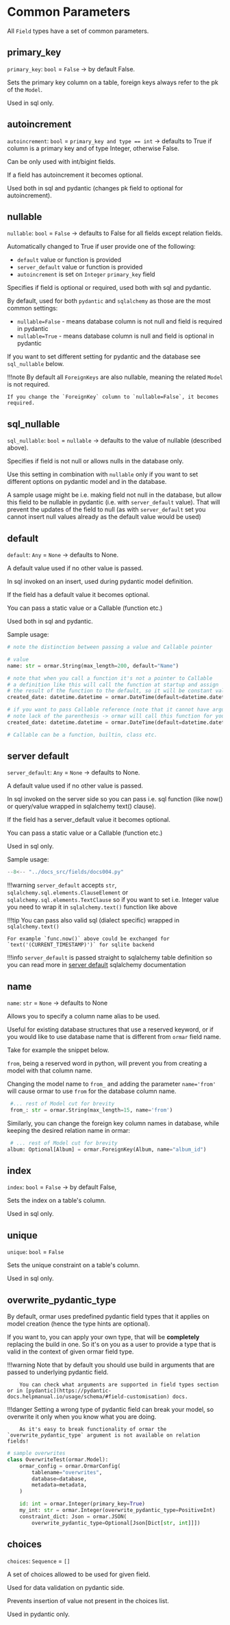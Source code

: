 # Common Parameters

All `Field` types have a set of common parameters.

## primary_key

`primary_key`: `bool` = `False` -> by default False.

Sets the primary key column on a table, foreign keys always refer to the pk of the `Model`.

Used in sql only.

## autoincrement

`autoincrement`: `bool` = `primary_key and type == int` -> defaults to True if column is a primary key and of type Integer, otherwise False.

Can be only used with int/bigint fields.

If a field has autoincrement it becomes optional.

Used both in sql and pydantic (changes pk field to optional for autoincrement).

## nullable

`nullable`: `bool` = `False` -> defaults to False for all fields except relation fields.

Automatically changed to True if user provide one of the following:

* `default` value or function is provided
* `server_default` value or function is provided
* `autoincrement` is set on `Integer` `primary_key` field

Specifies if field is optional or required, used both with sql and pydantic.

By default, used for both `pydantic` and `sqlalchemy` as those are the most common settings:

* `nullable=False` - means database column is not null and field is required in pydantic
* `nullable=True` - means database column is null and field is optional in pydantic

If you want to set different setting for pydantic and the database see `sql_nullable` below.

!!!note
    By default all `ForeignKeys` are also nullable, meaning the related `Model` is not required.
    
    If you change the `ForeignKey` column to `nullable=False`, it becomes required.
    

## sql_nullable

`sql_nullable`: `bool` = `nullable` -> defaults to the value of nullable (described above). 

Specifies if field is not null or allows nulls in the database only. 

Use this setting in combination with `nullable` only if you want to set different options on pydantic model and in the database. 

A sample usage might be i.e. making field not null in the database, but allow this field to be nullable in pydantic (i.e. with `server_default` value).
That will prevent the updates of the field to null (as with `server_default` set you cannot insert null values already as the default value would be used)



## default

`default`: `Any` = `None` -> defaults to None. 

A default value used if no other value is passed.

In sql invoked on an insert, used during pydantic model definition.

If the field has a default value it becomes optional.

You can pass a static value or a Callable (function etc.)

Used both in sql and pydantic.

Sample usage:

```python
# note the distinction between passing a value and Callable pointer

# value
name: str = ormar.String(max_length=200, default="Name")

# note that when you call a function it's not a pointer to Callable
# a definition like this will call the function at startup and assign
# the result of the function to the default, so it will be constant value for all instances
created_date: datetime.datetime = ormar.DateTime(default=datetime.datetime.now())

# if you want to pass Callable reference (note that it cannot have arguments)
# note lack of the parenthesis -> ormar will call this function for you on each model
created_date: datetime.datetime = ormar.DateTime(default=datetime.datetime.now)

# Callable can be a function, builtin, class etc.
```

## server default

`server_default`: `Any` = `None`  -> defaults to None. 

A default value used if no other value is passed.

In sql invoked on the server side so you can pass i.e. sql function (like now() or query/value wrapped in sqlalchemy text() clause).

If the field has a server_default value it becomes optional.

You can pass a static value or a Callable (function etc.)

Used in sql only.

Sample usage:

```Python hl_lines="21-23"
--8<-- "../docs_src/fields/docs004.py"
```

!!!warning
    `server_default` accepts `str`, `sqlalchemy.sql.elements.ClauseElement` or `sqlalchemy.sql.elements.TextClause`
    so if you want to set i.e. Integer value you need to wrap it in `sqlalchemy.text()` function like above

!!!tip
    You can pass also valid sql (dialect specific) wrapped in `sqlalchemy.text()`
    
    For example `func.now()` above could be exchanged for `text('(CURRENT_TIMESTAMP)')` for sqlite backend

!!!info
    `server_default` is passed straight to sqlalchemy table definition so you can read more in [server default][server default] sqlalchemy documentation

## name

`name`: `str` = `None` -> defaults to None

Allows you to specify a column name alias to be used. 

Useful for existing database structures that use a reserved keyword, or if you would like to use database name that is different from `ormar` field name. 

Take for example the snippet below. 

`from`, being a reserved word in python, will prevent you from creating a model with that column name. 

Changing the model name to `from_` and adding the parameter `name='from'` will cause ormar to use `from` for the database column name. 

```python
 #... rest of Model cut for brevity
 from_: str = ormar.String(max_length=15, name='from')
```

Similarly, you can change the foreign key column names in database, while keeping the desired relation name in ormar:

```python
 # ... rest of Model cut for brevity
album: Optional[Album] = ormar.ForeignKey(Album, name="album_id")
```

## index

`index`: `bool` = `False` -> by default False, 

Sets the index on a table's column.

Used in sql only.

## unique

`unique`: `bool` = `False` 

Sets the unique constraint on a table's column.

Used in sql only.

## overwrite_pydantic_type

By default, ormar uses predefined pydantic field types that it applies on model creation (hence the type hints are optional).

If you want to, you can apply your own type, that will be **completely** replacing the build in one.
So it's on you as a user to provide a type that is valid in the context of given ormar field type.

!!!warning
        Note that by default you should use build in arguments that are passed to underlying pydantic field. 
        
        You can check what arguments are supported in field types section or in [pydantic](https://pydantic-docs.helpmanual.io/usage/schema/#field-customisation) docs.

!!!danger
        Setting a wrong type of pydantic field can break your model, so overwrite it only when you know what you are doing.
        
        As it's easy to break functionality of ormar the `overwrite_pydantic_type` argument is not available on relation fields!

```python
# sample overwrites
class OverwriteTest(ormar.Model):
    ormar_config = ormar.OrmarConfig(
        tablename="overwrites",
        database=database,
        metadata=metadata,
    )

    id: int = ormar.Integer(primary_key=True)
    my_int: str = ormar.Integer(overwrite_pydantic_type=PositiveInt)
    constraint_dict: Json = ormar.JSON(
        overwrite_pydantic_type=Optional[Json[Dict[str, int]]])
```

## choices

`choices`: `Sequence` = `[]` 

A set of choices allowed to be used for given field.

Used for data validation on pydantic side.

Prevents insertion of value not present in the choices list.

Used in pydantic only.

[relations]: ../relations/index.md
[queries]: ../queries/index.md
[pydantic]: https://pydantic-docs.helpmanual.io/usage/types/#constrained-types
[server default]: https://docs.sqlalchemy.org/en/13/core/defaults.html#server-invoked-ddl-explicit-default-expressions
